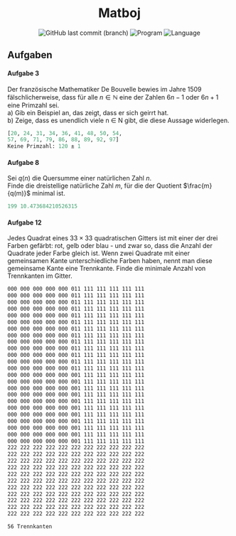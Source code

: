 <h1 align="center">Matboj</h1>

<div align="center">
    <img alt="GitHub last commit (branch)" src="https://img.shields.io/github/last-commit/Kiyotoko/anonymous-communication-systems/master">
    <img alt="Program" src="https://img.shields.io/badge/written_in-Python-blue">
    <img alt="Language" src="https://img.shields.io/badge/language-Deutsch-crimson">
</div>

## Aufgaben

#### Aufgabe 3

Der französische Mathematiker De Bouvelle bewies im Jahre 1509 fälschlicherweise, dass für alle $n\in\mathbb{N}$ eine der Zahlen $6n − 1$ oder $6n + 1$ eine Primzahl sei.<br>
a) Gib ein Beispiel an, das zeigt, dass er sich geirrt hat.<br>
b) Zeige, dass es unendlich viele n ∈ N gibt, die diese Aussage widerlegen.

```python
[20, 24, 31, 34, 36, 41, 48, 50, 54,
57, 69, 71, 79, 86, 88, 89, 92, 97]
Keine Primzahl: 120 ± 1
```

#### Aufgabe 8

Sei $q(n)$ die Quersumme einer natürlichen Zahl $n$.<br>
Finde die dreistellige natürliche Zahl $m$, für die der Quotient $\frac{m}{q(m)}$ minimal ist.

```python
199 10.473684210526315
```

#### Aufgabe 12

Jedes Quadrat eines $33\times33$ quadratischen Gitters ist mit einer der drei Farben gefärbt: rot, gelb oder blau - und zwar so, dass die Anzahl der Quadrate jeder Farbe gleich ist. Wenn zwei Quadrate mit einer gemeinsamen Kante unterschiedliche Farben haben, nennt man diese gemeinsame Kante eine Trennkante. Finde die minimale Anzahl von Trennkanten im Gitter.

```txt
000 000 000 000 000 011 111 111 111 111 111
000 000 000 000 000 011 111 111 111 111 111
000 000 000 000 000 011 111 111 111 111 111
000 000 000 000 000 011 111 111 111 111 111
000 000 000 000 000 011 111 111 111 111 111
000 000 000 000 000 011 111 111 111 111 111
000 000 000 000 000 011 111 111 111 111 111
000 000 000 000 000 011 111 111 111 111 111
000 000 000 000 000 011 111 111 111 111 111
000 000 000 000 000 011 111 111 111 111 111
000 000 000 000 000 011 111 111 111 111 111
000 000 000 000 000 011 111 111 111 111 111
000 000 000 000 000 011 111 111 111 111 111
000 000 000 000 000 001 111 111 111 111 111
000 000 000 000 000 001 111 111 111 111 111
000 000 000 000 000 001 111 111 111 111 111
000 000 000 000 000 001 111 111 111 111 111
000 000 000 000 000 001 111 111 111 111 111
000 000 000 000 000 001 111 111 111 111 111
000 000 000 000 000 001 111 111 111 111 111
000 000 000 000 000 001 111 111 111 111 111
000 000 000 000 000 001 111 111 111 111 111
000 000 000 000 000 001 111 111 111 111 111
000 000 000 000 000 001 111 111 111 111 111
222 222 222 222 222 222 222 222 222 222 222
222 222 222 222 222 222 222 222 222 222 222
222 222 222 222 222 222 222 222 222 222 222
222 222 222 222 222 222 222 222 222 222 222
222 222 222 222 222 222 222 222 222 222 222
222 222 222 222 222 222 222 222 222 222 222
222 222 222 222 222 222 222 222 222 222 222
222 222 222 222 222 222 222 222 222 222 222
222 222 222 222 222 222 222 222 222 222 222
222 222 222 222 222 222 222 222 222 222 222
222 222 222 222 222 222 222 222 222 222 222

56 Trennkanten
```